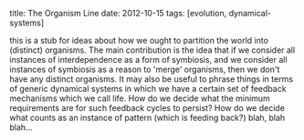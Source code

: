 title: The Organism Line
date: 2012-10-15
tags: [evolution, dynamical-systems]


this is a stub for ideas about how we ought to partition the world into (distinct) organisms.
The main contribution is the idea that if we consider all instances of interdependence as a form
of symbiosis, and we consider all instances of symbiosis as a reason to 'merge' organisms, then
we don't have any distinct organisms.  It may also be useful to phrase things in terms of generic
dynamical systems in which we have a certain set of feedback mechanisms which we call life.
How do we decide what the minimum requirements are for such feedback cycles to persist?
How do we decide what counts as an instance of pattern (which is feeding back?) blah, blah blah...